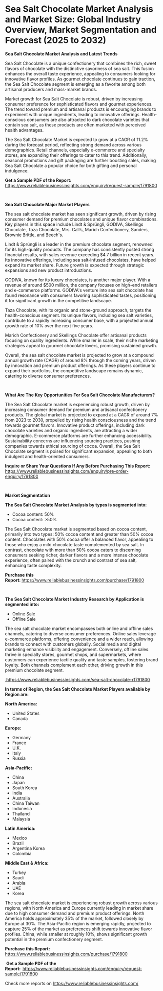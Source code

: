<p><h1>Sea Salt Chocolate Market Analysis and Market Size: Global Industry Overview, Market Segmentation and Forecast (2025 to 2032)</h1></p><p><strong>Sea Salt Chocolate Market Analysis and Latest Trends</strong></p>
<p><p>Sea Salt Chocolate is a unique confectionery that combines the rich, sweet flavors of chocolate with the distinctive savoriness of sea salt. This fusion enhances the overall taste experience, appealing to consumers looking for innovative flavor profiles. As gourmet chocolate continues to gain traction, the Sea Salt Chocolate segment is emerging as a favorite among both artisanal producers and mass-market brands.</p><p>Market growth for Sea Salt Chocolate is robust, driven by increasing consumer preference for sophisticated flavors and gourmet experiences. The trend toward premium and artisanal products is encouraging brands to experiment with unique ingredients, leading to innovative offerings. Health-conscious consumers are also attracted to dark chocolate varieties that contain sea salt, as these products are often marketed with perceived health advantages.</p><p>The Sea Salt Chocolate Market is expected to grow at a CAGR of 11.2% during the forecast period, reflecting strong demand across various demographics. Retail channels, especially e-commerce and specialty stores, are expanding their offerings to cater to this trend. Additionally, seasonal promotions and gift packaging are further boosting sales, making Sea Salt Chocolate a popular choice for both gifting and personal indulgence.</p></p>
<p><strong>Get a Sample PDF of the Report:&nbsp;</strong> <a href="https://www.reliablebusinessinsights.com/enquiry/request-sample/1791800?utm_campaign=2335&utm_medium=2&utm_source=Github&utm_content=ia&utm_term=07042025&utm_id=sea-salt-chocolate">https://www.reliablebusinessinsights.com/enquiry/request-sample/1791800</a></p>
<p>&nbsp;</p>
<p><strong>Sea Salt Chocolate Major Market Players</strong></p>
<p><p>The sea salt chocolate market has seen significant growth, driven by rising consumer demand for premium chocolates and unique flavor combinations. Key players in this space include Lindt & Sprüngli, GODIVA, Skellings Chocolate, Taza Chocolate, Mrs. Call’s, Marich Confectionery, Sanders, Brownie Brittle, and Beech's.</p><p>Lindt & Sprüngli is a leader in the premium chocolate segment, renowned for its high-quality products. The company has consistently posted strong financial results, with sales revenue exceeding $4.7 billion in recent years. Its innovative offerings, including sea salt-infused chocolates, have helped expand its market share. Future growth is expected through strategic expansions and new product introductions.</p><p>GODIVA, known for its luxury chocolates, is another major player. With a revenue of around $500 million, the company focuses on high-end retailers and e-commerce platforms. GODIVA's venture into sea salt chocolate has found resonance with consumers favoring sophisticated tastes, positioning it for significant growth in the competitive landscape.</p><p>Taza Chocolate, with its organic and stone-ground approach, targets the health-conscious segment. Its unique flavors, including sea salt varieties, contribute to a rapidly increasing consumer base, with a projected annual growth rate of 10% over the next five years.</p><p>Marich Confectionery and Skellings Chocolate offer artisanal products focusing on quality ingredients. While smaller in scale, their niche marketing strategies appeal to gourmet chocolate lovers, promising sustained growth.</p><p>Overall, the sea salt chocolate market is projected to grow at a compound annual growth rate (CAGR) of around 8% through the coming years, driven by innovation and premium product offerings. As these players continue to expand their portfolios, the competitive landscape remains dynamic, catering to diverse consumer preferences.</p></p>
<p>&nbsp;</p>
<p><strong>What Are The Key Opportunities For Sea Salt Chocolate Manufacturers?</strong></p>
<p><p>The Sea Salt Chocolate market is experiencing robust growth, driven by increasing consumer demand for premium and artisanal confectionery products. The global market is projected to expand at a CAGR of around 7% from 2023 to 2030, propelled by rising health consciousness and the trend towards gourmet flavors. Innovative product offerings, including dark chocolate varieties and organic ingredients, are attracting a wider demographic. E-commerce platforms are further enhancing accessibility. Sustainability concerns are influencing sourcing practices, pushing companies towards ethical sourcing of cocoa. Overall, the Sea Salt Chocolate segment is poised for significant expansion, appealing to both indulgent and health-oriented consumers.</p></p>
<p><strong>Inquire or Share Your Questions If Any Before Purchasing This Report:</strong> <a href="https://www.reliablebusinessinsights.com/enquiry/pre-order-enquiry/1791800?utm_campaign=2335&utm_medium=2&utm_source=Github&utm_content=ia&utm_term=07042025&utm_id=sea-salt-chocolate">https://www.reliablebusinessinsights.com/enquiry/pre-order-enquiry/1791800</a></p>
<p>&nbsp;</p>
<p><strong>Market Segmentation</strong></p>
<p><strong>The Sea Salt Chocolate Market Analysis by types is segmented into:</strong></p>
<p><ul><li>Cocoa content: 50%</li><li>Cocoa content: >50%</li></ul></p>
<p><p>The Sea Salt Chocolate market is segmented based on cocoa content, primarily into two types: 50% cocoa content and greater than 50% cocoa content. Chocolates with 50% cocoa offer a balanced flavor, appealing to those who enjoy a mild chocolate taste complemented by sea salt. In contrast, chocolate with more than 50% cocoa caters to discerning consumers seeking richer, darker flavors and a more intense chocolate experience, often paired with the crunch and contrast of sea salt, enhancing taste complexity.</p></p>
<p><strong>Purchase this Report:&nbsp;</strong><a href="https://www.reliablebusinessinsights.com/purchase/1791800?utm_campaign=2335&utm_medium=2&utm_source=Github&utm_content=ia&utm_term=07042025&utm_id=sea-salt-chocolate">https://www.reliablebusinessinsights.com/purchase/1791800</a></p>
<p>&nbsp;</p>
<p><strong>The Sea Salt Chocolate Market Industry Research by Application is segmented into:</strong></p>
<p><ul><li>Online Sale</li><li>Offline Sale</li></ul></p>
<p><p>The sea salt chocolate market encompasses both online and offline sales channels, catering to diverse consumer preferences. Online sales leverage e-commerce platforms, offering convenience and a wider reach, allowing brands to connect with customers globally. Social media and digital marketing enhance visibility and engagement. Conversely, offline sales thrive in specialty stores, gourmet shops, and supermarkets, where customers can experience tactile quality and taste samples, fostering brand loyalty. Both channels complement each other, driving growth in this premium chocolate segment.</p></p>
<p><a href="https://www.reliablebusinessinsights.com/sea-salt-chocolate-r1791800?utm_campaign=2335&utm_medium=2&utm_source=Github&utm_content=ia&utm_term=07042025&utm_id=sea-salt-chocolate">&nbsp;https://www.reliablebusinessinsights.com/sea-salt-chocolate-r1791800</a></p>
<p><strong>In terms of Region, the Sea Salt Chocolate Market Players available by Region are:</strong></p>
<p>
    <p> <strong> North America: </strong>
        <ul>
            <li>United States</li>
            <li>Canada</li>
        </ul>
        </p> 
    <p> <strong> Europe: </strong>
        <ul>
            <li>Germany</li>
            <li>France</li>
            <li>U.K.</li>
            <li>Italy</li>
            <li>Russia</li>
        </ul>
        </p> 
    <p> <strong> Asia-Pacific: </strong>
        <ul>
            <li>China</li>
            <li>Japan</li>
            <li>South Korea</li>
            <li>India</li>
            <li>Australia</li>
            <li>China Taiwan</li>
            <li>Indonesia</li>
            <li>Thailand</li>
            <li>Malaysia</li>
        </ul>
        </p> 
    <p> <strong> Latin America: </strong>
        <ul>
            <li>Mexico</li>
            <li>Brazil</li>
            <li>Argentina Korea</li>
            <li>Colombia</li>
        </ul>
        </p> 
    <p> <strong> Middle East & Africa: </strong>
        <ul>
            <li>Turkey</li>
            <li>Saudi</li>
            <li>Arabia</li>
            <li>UAE</li>
            <li>Korea</li>
        </ul>
    </p>
    </p>
<p><p>The sea salt chocolate market is experiencing robust growth across various regions, with North America and Europe currently leading in market share due to high consumer demand and premium product offerings. North America holds approximately 35% of the market, followed closely by Europe at 30%. The Asia-Pacific region is emerging rapidly, projected to capture 25% of the market as preferences shift towards innovative flavor profiles. China, while smaller at roughly 10%, shows significant growth potential in the premium confectionery segment.</p></p>
<p><strong>Purchase this Report: </strong><a href="https://www.reliablebusinessinsights.com/purchase/1791800?utm_campaign=2335&utm_medium=2&utm_source=Github&utm_content=ia&utm_term=07042025&utm_id=sea-salt-chocolate">https://www.reliablebusinessinsights.com/purchase/1791800</a></p>
<p>&nbsp;<strong>Get a Sample PDF of the Report:&nbsp;&nbsp;</strong><a href="https://www.reliablebusinessinsights.com/enquiry/request-sample/1791800?utm_campaign=2335&utm_medium=2&utm_source=Github&utm_content=ia&utm_term=07042025&utm_id=sea-salt-chocolate">https://www.reliablebusinessinsights.com/enquiry/request-sample/1791800</a></p>
<p><strong></strong></p>
<p>Check more reports on <a href="https://www.reliablebusinessinsights.com/?utm_campaign=2335&utm_medium=2&utm_source=Github&utm_content=ia&utm_term=07042025&utm_id=sea-salt-chocolate">https://www.reliablebusinessinsights.com/</a></p>